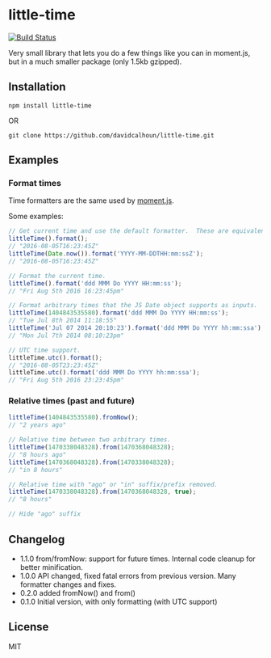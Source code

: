 # little-time
[![Build Status](https://travis-ci.org/davidcalhoun/little-time.svg?branch=master)](https://travis-ci.org/davidcalhoun/little-time)

Very small library that lets you do a few things like you can in moment.js, but in a much smaller package (only 1.5kb gzipped).

## Installation

`npm install little-time`

OR

`git clone https://github.com/davidcalhoun/little-time.git`


## Examples

### Format times
Time formatters are the same used by [moment.js](http://momentjs.com/docs/#/displaying/format/).

Some examples:

```js
// Get current time and use the default formatter.  These are equivalent:
littleTime().format();
// "2016-08-05T16:23:45Z"
littleTime(Date.now()).format('YYYY-MM-DDTHH:mm:ssZ');
// "2016-08-05T16:23:45Z"

// Format the current time.
littleTime().format('ddd MMM Do YYYY HH:mm:ss');
// "Fri Aug 5th 2016 16:23:45pm"

// Format arbitrary times that the JS Date object supports as inputs.
littleTime(1404843535580).format('ddd MMM Do YYYY HH:mm:ss');
// "Tue Jul 8th 2014 11:18:55"
littleTime('Jul 07 2014 20:10:23').format('ddd MMM Do YYYY hh:mm:ssa');
// "Mon Jul 7th 2014 08:10:23pm"

// UTC time support.
littleTime.utc().format();
// "2016-08-05T23:23:45Z"
littleTime.utc().format('ddd MMM Do YYYY hh:mm:ssa');
// "Fri Aug 5th 2016 23:23:45pm"
```

### Relative times (past and future)
```js
littleTime(1404843535580).fromNow();
// "2 years ago"

// Relative time between two arbitrary times.
littleTime(1470338048328).from(1470368048328);
// "8 hours ago"
littleTime(1470368048328).from(1470338048328);
// "in 8 hours"

// Relative time with "ago" or "in" suffix/prefix removed.
littleTime(1470338048328).from(1470368048328, true);
// "8 hours"

// Hide "ago" suffix
```

## Changelog
* 1.1.0 from/fromNow: support for future times.  Internal code cleanup for better minification.
* 1.0.0 API changed, fixed fatal errors from previous version.  Many formatter changes and fixes.
* 0.2.0 added fromNow() and from()
* 0.1.0 Initial version, with only formatting (with UTC support)

## License
MIT
